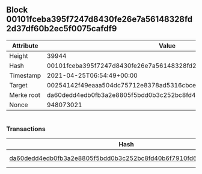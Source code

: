 ## Block 00101fceba395f7247d8430fe26e7a56148328fd2d37df60b2ec5f0075cafdf9

Attribute | Value
--- | ---
Height | 39944
Hash | 00101fceba395f7247d8430fe26e7a56148328fd2d37df60b2ec5f0075cafdf9
Timestamp | 2021-04-25T06:54:49+00:00
Target | 00254142f49eaaa504dc75712e8378ad5316cbcead634704b3734b6271167cc4
Merke root | da60dedd4edb0fb3a2e8805f5bdd0b3c252bc8fd40b6f7910fd64841553141e4
Nonce | 948073021

```

```

### Transactions

Hash | Amount
--- | ---
[da60dedd4edb0fb3a2e8805f5bdd0b3c252bc8fd40b6f7910fd64841553141e4](da60dedd4edb0fb3a2e8805f5bdd0b3c252bc8fd40b6f7910fd64841553141e4.md) | 10.00000000 SKEPTI 

